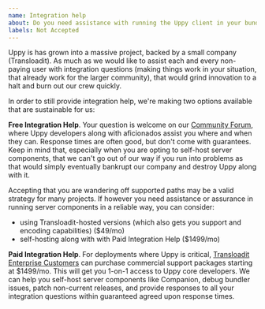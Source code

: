 ```yaml
---
name: Integration help
about: Do you need assistance with running the Uppy client in your bundler, or Companion on your own preferred server platform?
labels: Not Accepted
---
```


Uppy is has grown into a massive project, backed by a small company (Transloadit). As much as we would like to assist each and every non-paying user with integration questions (making things work in your situation, that already work for the larger community), that would grind innovation to a halt and burn out our crew quickly. 

In order to still provide integration help, we're making two options available that are sustainable for us:

**Free Integration Help**. Your question is welcome on our [Community Forum](https://community.transloadit.com/c/uppy), where Uppy developers along with aficionados assist you where and when they can. Response times are often good, but don't come with guarantees. Keep in mind that, especially when you are opting to self-host server components, that we can't go out of our way if you run into problems as that would simply eventually bankrupt our company and destroy Uppy along with it. 

Accepting that you are wandering off supported paths may be a valid strategy for many projects. If however you need assistance or assurance in running server components in a reliable way, you can consider:

- using Transloadit-hosted versions (which also gets you support and encoding capabilities) ($49/mo)
- self-hosting along with with Paid Integration Help ($1499/mo)

**Paid Integration Help**. For deployments where Uppy is critical, [Transloadit Enterprise Customers](https://transloadit.com/pricing/) can purchase commercial support packages starting at $1499/mo. This will get you 1-on-1 access to Uppy core developers. We can help you self-host server components like Companion, debug bundler issues, patch non-current releases, and provide responses to all your integration questions within guaranteed agreed upon response times. 
